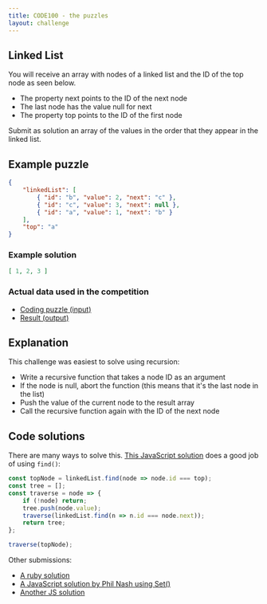 ```yaml
---
title: CODE100 - the puzzles
layout: challenge
---
```


## Linked List 

You will receive an array with nodes of a linked list and the ID of the top node as seen below.

- The property next points to the ID of the next node
- The last node has the value null for next 
- The property top points to the ID of the first node

Submit as solution an array of the values in the order that they appear in the linked list.

## Example puzzle

```json
{
    "linkedList": [
        { "id": "b", "value": 2, "next": "c" },
        { "id": "c", "value": 3, "next": null },
        { "id": "a", "value": 1, "next": "b" }
    ],
    "top": "a"
}
```

### Example solution
```json
[ 1, 2, 3 ]
```

### Actual data used in the competition

- [Coding puzzle (input)](challenge3/puzzle.json)
- [Result (output)](challenge3/result.json)


<!-- details -->
<!-- summary -->
## Explanation
<!-- endsummary -->

This challenge was easiest to solve using recursion: 

- Write a recursive function that takes a node ID as an argument
- If the node is null, abort the function (this means that it's the last node in the list)
- Push the value of the current node to the result array
- Call the recursive function again with the ID of the next node ​

<!-- enddetails -->

<!-- details -->

<!-- summary -->
## Code solutions
<!-- endsummary -->

There are many ways to solve this. [This JavaScript solution](solutions/javascript/solution-1.js) does a good job of using `find()`:

```javascript
const topNode = linkedList.find(node => node.id === top);
const tree = [];
const traverse = node => {
    if (!node) return;
    tree.push(node.value);
    traverse(linkedList.find(n => n.id === node.next));
    return tree;
};

traverse(topNode);
```
Other submissions:

* [A ruby solution](solutions/ruby/solution-1.rb)
* [A JavaScript solution by Phil Nash using Set()](solutions/javascript/philnash.js)
* [Another JS solution](solutions/javascript/solution-2.js)

<!-- enddetails -->


